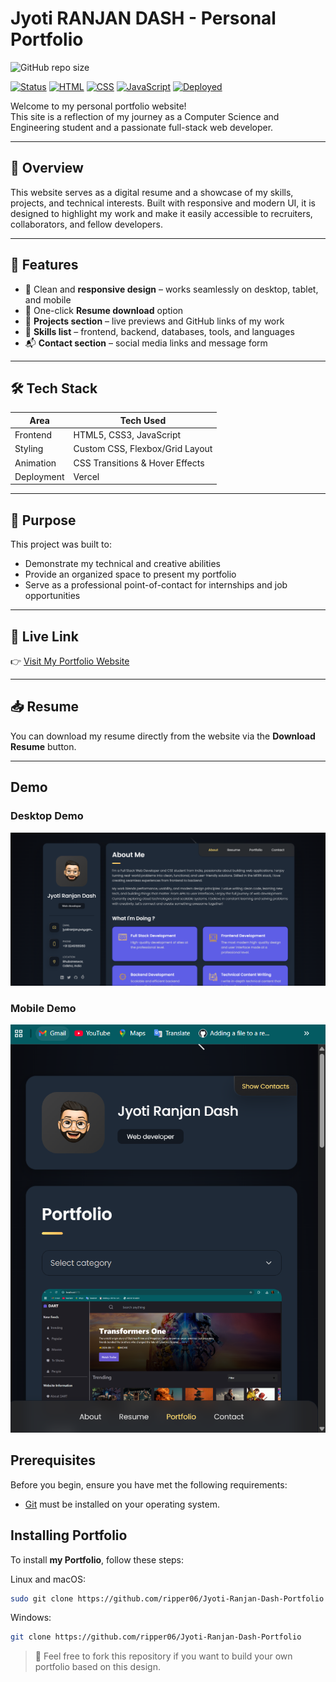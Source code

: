 # Jyoti RANJAN DASH - Personal Portfolio

![GitHub repo size](https://img.shields.io/github/repo-size/ripper06/Jyoti-Ranjan-Dash-Portfolio)

[![Status](https://img.shields.io/badge/status-active-brightgreen)](#)
[![HTML](https://img.shields.io/badge/HTML5-E34F26?logo=html5&logoColor=white)](#)
[![CSS](https://img.shields.io/badge/CSS3-1572B6?logo=css3&logoColor=white)](#)
[![JavaScript](https://img.shields.io/badge/JavaScript-F7DF1E?logo=javascript&logoColor=black)](#)
[![Deployed](https://img.shields.io/badge/Live-Demo-blue?logo=vercel)](https://your-portfolio-link.com)



Welcome to my personal portfolio website!  
This site is a reflection of my journey as a Computer Science and Engineering student and a passionate full-stack web developer.

---

## 📌 Overview

This website serves as a digital resume and a showcase of my skills, projects, and technical interests. Built with responsive and modern UI, it is designed to highlight my work and make it easily accessible to recruiters, collaborators, and fellow developers.

---

## 🚀 Features

- 🎯 Clean and **responsive design** – works seamlessly on desktop, tablet, and mobile
- 📄 One-click **Resume download** option
- 💼 **Projects section** – live previews and GitHub links of my work
- 🧠 **Skills list** – frontend, backend, databases, tools, and languages
- 📬 **Contact section** – social media links and message form

---

## 🛠️ Tech Stack

| Area       | Tech Used                         |
|------------|-----------------------------------|
| Frontend   | HTML5, CSS3, JavaScript           |
| Styling    | Custom CSS, Flexbox/Grid Layout   |
| Animation  | CSS Transitions & Hover Effects   |
| Deployment | Vercel                            |

---

## 🎯 Purpose

This project was built to:

- Demonstrate my technical and creative abilities
- Provide an organized space to present my portfolio
- Serve as a professional point-of-contact for internships and job opportunities

---

## 📎 Live Link

👉 [Visit My Portfolio Website](https://jyoti-ranjan-dash-portfolio.vercel.app)  

---

## 📥 Resume

You can download my resume directly from the website via the **Download Resume** button.

---

## Demo

### Desktop Demo

![Desktop Demo](./assets/images/portfolio-img.png "Desktop Demo")

### Mobile Demo

![Mobile Demo](./assets/images/mobile-portfolio.png "Mobile Demo")

## Prerequisites

Before you begin, ensure you have met the following requirements:

* [Git](https://git-scm.com/downloads "Download Git") must be installed on your operating system.

## Installing Portfolio

To install **my Portfolio**, follow these steps:

Linux and macOS:

```bash
sudo git clone https://github.com/ripper06/Jyoti-Ranjan-Dash-Portfolio
```

Windows:

```bash
git clone https://github.com/ripper06/Jyoti-Ranjan-Dash-Portfolio
```

> 🔧 Feel free to fork this repository if you want to build your own portfolio based on this design.
